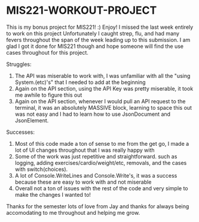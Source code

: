 # MIS221-WORKOUT-PROJECT
This is my bonus project for MIS221! :) Enjoy!
I missed the last week entirely to work on this project
Unfortunately I caught strep, flu, and had many fevers throughout the span of the week leading up to this submission.
I am glad I got it done for MIS221 though and hope someone will find the use cases throughout for this project.

Struggles:
1) The API was miserable to work with, I was unfamiliar with all the "using System.(etc)'s" that I needed to add at the beginning
2) Again on the API section, using the API Key was pretty miserable, it took me awhile to figure this out
3) Again on the API section, whenever I would pull an API request to the terminal, it was an absolutely MASSIVE block, learning to space this out was not easy and I had to learn how to use JsonDocument and JsonElement.


Successes:
1) Most of this code made a ton of sense to me from the get go, I made a lot of UI changes throughout that I was really happy with
2) Some of the work was just repetitive and straightforward. such as logging, adding exercises/cardio/weight/etc, removals, and the cases with switch(choices).
3) A lot of Console.WriteLines and Console.Write's, it was a success because these are easy to work with and not miserable
4) Overall not a ton of issues with the rest of the code and very simple to make the changes I wanted to!

Thanks for the semester lots of love from Jay and thanks for always being accomodating to me throughout and helping me grow.
